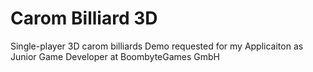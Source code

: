 # Carom Billiard 3D
 
Single-player 3D carom billiards Demo requested for my Applicaiton as Junior Game Developer at BoombyteGames GmbH
